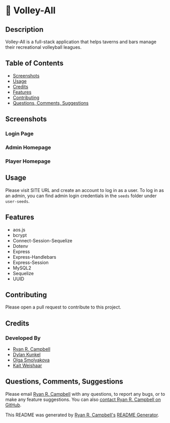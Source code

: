 # 🏐 Volley-All

## Description
Volley-All is a full-stack application that helps taverns and bars manage their recreational volleyball leagues.

## Table of Contents
- [Screenshots](#screenshots)
- [Usage](#usage)
- [Credits](#credits)
- [Features](#features)
- [Contributing](#contributing)
- [Questions, Comments, Suggestions](#questions-comments-suggestions)

## Screenshots
### Login Page

### Admin Homepage

### Player Homepage

## Usage
Please visit SITE URL and create an account to log in as a user. To log in as an admin, you can find admin login credentials in the `seeds` folder under `user-seeds`.

## Features
 - aos.js
 - bcrypt
 - Connect-Session-Sequelize
 - Dotenv
 - Express
 - Express-Handlebars
 - Express-Session
 - MySQL2
 - Sequelize
 - UUID

## Contributing
Please open a pull request to contribute to this project.

## Credits
### Developed By
- [Ryan R. Campbell](https://www.github.com/rrcampbell-exe/)
- [Dylan Kunkel](https://www.github.com/dkunk7/)
- [Olga Smolyakova](https://www.github.com/smolyakova30/)
- [Kait Weishaar](https://www.github.com/kait-weishaar/)

## Questions, Comments, Suggestions
Please email [Ryan R. Campbell](mailto:campbell.ryan.r@gmail.com) with any questions, to report any bugs, or to make any feature suggestions. You can also [contact Ryan R. Campbell on GitHub](https://www.github.com/rrcampbell-exe/).

This README was generated by [Ryan R. Campbell's](https://www.github.com/rrcampbell-exe/) [README Generator](https://github.com/rrcampbell-exe/readme-generator).